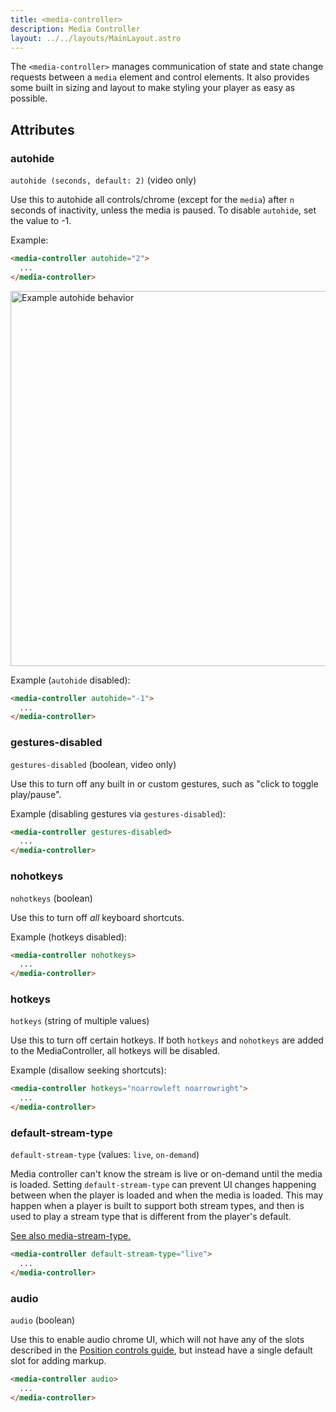 ```yaml
---
title: <media-controller>
description: Media Controller
layout: ../../layouts/MainLayout.astro
---
```


The `<media-controller>` manages communication of state and state change requests between a `media` element and control elements. It also provides some built in sizing and layout to make styling your player as easy as possible.

## Attributes

### autohide

`autohide (seconds, default: 2)` (video only)

Use this to autohide all controls/chrome (except for the `media`) after `n` seconds of inactivity, unless the media is paused. To disable `autohide`, set the value to -1.

Example:

```html
<media-controller autohide="2">
  ...
</media-controller>
```

<img src="https://image.mux.com/yxrSF1II82CjDSLR4100Eo5jBndsznIU7I00ZFylJbfvU/animated.gif" alt="Example autohide behavior" width="600"/>

Example (`autohide` disabled):

```html
<media-controller autohide="-1">
  ...
</media-controller>
```

### gestures-disabled

`gestures-disabled` (boolean, video only) 

Use this to turn off any built in or custom gestures, such as "click to toggle play/pause".

Example (disabling gestures via `gestures-disabled`):

```html
<media-controller gestures-disabled>
  ...
</media-controller>
```

### nohotkeys

`nohotkeys` (boolean)

Use this to turn off _all_ keyboard shortcuts.

Example (hotkeys disabled):

```html
<media-controller nohotkeys>
  ...
</media-controller>
```

### hotkeys

`hotkeys` (string of multiple values)

Use this to turn off certain hotkeys. If both `hotkeys` and `nohotkeys` are added to the MediaController, all hotkeys will be disabled.

Example (disallow seeking shortcuts):

```html
<media-controller hotkeys="noarrowleft noarrowright">
  ...
</media-controller>
```

### default-stream-type

`default-stream-type` (values: `live`, `on-demand`)

Media controller can't know the stream is live or on-demand until the media is loaded. Setting `default-stream-type` can prevent UI changes happening between when the player is loaded and when the media is loaded. This may happen when a player is built to support both stream types, and then is used to play a stream type that is different from the player's default.

[See also media-stream-type.](./stream-type)

```html
<media-controller default-stream-type="live">
  ...
</media-controller>
```

### audio

`audio` (boolean)

Use this to enable audio chrome UI, which will not have any of the slots described in the [Position controls guide]("/en/position-controls"), but instead have a single default slot for adding markup.

```html
<media-controller audio>
  ...
</media-controller>
```

